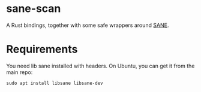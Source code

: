 # sane-scan

A Rust bindings, together with some safe wrappers around 
[SANE](https://sane-project.gitlab.io/standard/1.06/api.html).

# Requirements

You need lib sane installed with headers. On Ubuntu, you can get it from the main repo:

```shell
sudo apt install libsane libsane-dev
```
